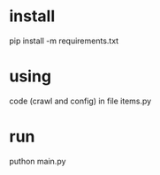 # install
pip install -m requirements.txt

# using
code (crawl and config) in file items.py


# run
puthon main.py